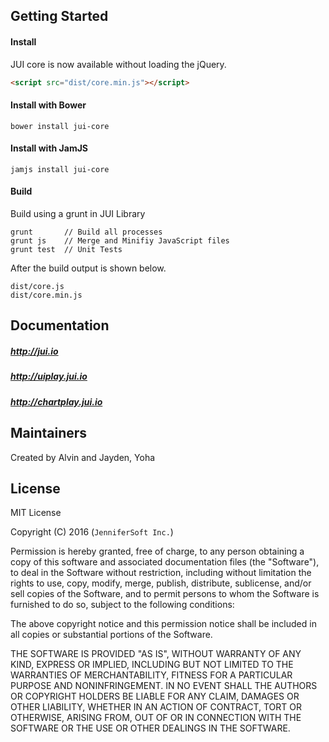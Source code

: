 ## Getting Started

#### Install
JUI core is now available without loading the jQuery.
```html
<script src="dist/core.min.js"></script>
```

#### Install with Bower
```
bower install jui-core
```

#### Install with JamJS
```
jamjs install jui-core
```

#### Build
Build using a grunt in JUI Library
```
grunt       // Build all processes
grunt js    // Merge and Minifiy JavaScript files
grunt test  // Unit Tests
```
After the build output is shown below.
```
dist/core.js
dist/core.min.js
```

## Documentation

##### http://jui.io
##### http://uiplay.jui.io
##### http://chartplay.jui.io

## Maintainers

Created by Alvin and Jayden, Yoha

## License

MIT License 

Copyright (C) 2016 (```JenniferSoft Inc.```)

Permission is hereby granted, free of charge, to any person obtaining a copy
of this software and associated documentation files (the "Software"), to deal
in the Software without restriction, including without limitation the rights
to use, copy, modify, merge, publish, distribute, sublicense, and/or sell
copies of the Software, and to permit persons to whom the Software is
furnished to do so, subject to the following conditions:

The above copyright notice and this permission notice shall be included in
all copies or substantial portions of the Software.

THE SOFTWARE IS PROVIDED "AS IS", WITHOUT WARRANTY OF ANY KIND, EXPRESS OR
IMPLIED, INCLUDING BUT NOT LIMITED TO THE WARRANTIES OF MERCHANTABILITY,
FITNESS FOR A PARTICULAR PURPOSE AND NONINFRINGEMENT. IN NO EVENT SHALL THE
AUTHORS OR COPYRIGHT HOLDERS BE LIABLE FOR ANY CLAIM, DAMAGES OR OTHER
LIABILITY, WHETHER IN AN ACTION OF CONTRACT, TORT OR OTHERWISE, ARISING FROM,
OUT OF OR IN CONNECTION WITH THE SOFTWARE OR THE USE OR OTHER DEALINGS IN
THE SOFTWARE.

